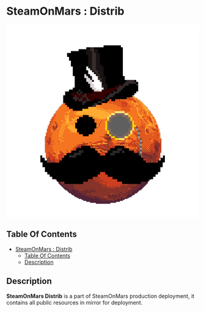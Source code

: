 # SteamOnMars : Distrib

![Icon](./icon.png)

## Table Of Contents

- [SteamOnMars : Distrib](#steamonmars--distrib)
  - [Table Of Contents](#table-of-contents)
  - [Description](#description)

## Description

**SteamOnMars Distrib** is a part of SteamOnMars production deployment, it contains all public resources in mirror for deployment.
